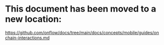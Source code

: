 # This document has been moved to a new location:

https://github.com/onflow/docs/tree/main/docs/concepts/mobile/guides/onchain-interactions.md
